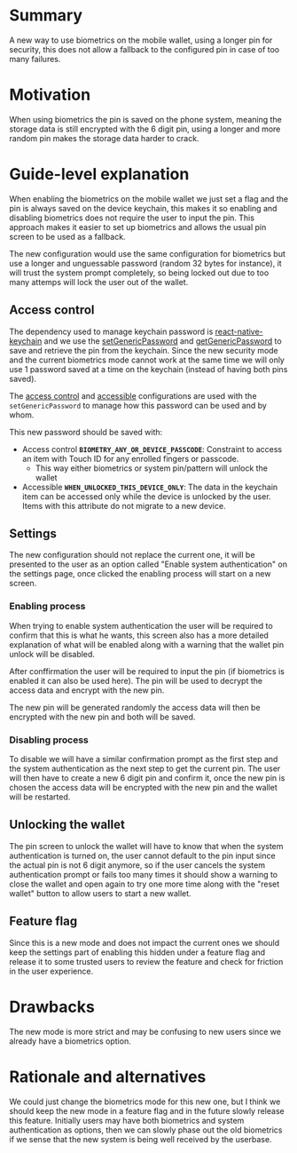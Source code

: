 # Summary
[summary]: #summary

A new way to use biometrics on the mobile wallet, using a longer pin for security, this does not allow a fallback to the configured pin in case of too many failures.

# Motivation
[motivation]: #motivation

When using biometrics the pin is saved on the phone system, meaning the storage data is still encrypted with the 6 digit pin, using a longer and more random pin makes the storage data harder to crack.

# Guide-level explanation
[guide-level-explanation]: #guide-level-explanation

When enabling the biometrics on the mobile wallet we just set a flag and the pin is always saved on the device keychain, this makes it so enabling and disabling biometrics does not require the user to input the pin.
This approach makes it easier to set up biometrics and allows the usual pin screen to be used as a fallback.

The new configuration would use the same configuration for biometrics but use a longer and unguessable password (random 32 bytes for instance), it will trust the system prompt completely, so being locked out due to too many attemps will lock the user out of the wallet.

## Access control

The dependency used to manage keychain password is [react-native-keychain](https://www.npmjs.com/package/react-native-keychain) and we use the [setGenericPassword](https://github.com/oblador/react-native-keychain?tab=readme-ov-file#setgenericpasswordusername-password--accesscontrol-accessible-accessgroup-service-securitylevel-) and [getGenericPassword](https://github.com/oblador/react-native-keychain?tab=readme-ov-file#getgenericpassword-authenticationprompt-service-accesscontrol-) to save and retrieve the pin from the keychain.
Since the new security mode and the current biometrics mode cannot work at the same time we will only use 1 password saved at a time on the keychain (instead of having both pins saved).

The [access control](https://github.com/oblador/react-native-keychain?tab=readme-ov-file#keychainaccess_control-enum) and [accessible](https://github.com/oblador/react-native-keychain?tab=readme-ov-file#keychainaccessible-enum) configurations are used with the `setGenericPassword` to manage how this password can be used and by whom.

This new password should be saved with:

- Access control **`BIOMETRY_ANY_OR_DEVICE_PASSCODE`**: Constraint to access an item with Touch ID for any enrolled fingers or passcode.
	- This way either biometrics or system pin/pattern will unlock the wallet
- Accessible **`WHEN_UNLOCKED_THIS_DEVICE_ONLY`**: The data in the keychain item can be accessed only while the device is unlocked by the user. Items with this attribute do not migrate to a new device.

## Settings

The new configuration should not replace the current one, it will be presented to the user as an option called "Enable system authentication" on the settings page, once clicked the enabling process will start on a new screen.

### Enabling process

When trying to enable system authentication the user will be required to confirm that this is what he wants, this screen also has a more detailed explanation of what will be enabled along with a warning that the wallet pin unlock will be disabled.

After conffirmation the user will be required to input the pin (if biometrics is enabled it can also be used here). The pin will be used to decrypt the access data and encrypt with the new pin.

The new pin will be generated randomly the access data will then be encrypted with the new pin and both will be saved.

### Disabling process

To disable we will have a similar confirmation prompt as the first step and the system authentication as the next step to get the current pin.
The user will then have to create a new 6 digit pin and confirm it, once the new pin is chosen the access data will be encrypted with the new pin and the wallet will be restarted.

## Unlocking the wallet

The pin screen to unlock the wallet will have to know that when the system authentication is turned on, the user cannot default to the pin input since the actual pin is not 6 digit anymore, so if the user cancels the system authentication prompt or fails too many times it should show a warning to close the wallet and open again to try one more time along with the "reset wallet" button to allow users to start a new wallet.

## Feature flag

Since this is a new mode and does not impact the current ones we should keep the settings part of enabling this hidden under a feature flag and release it to some trusted users to review the feature and check for friction in the user experience.

# Drawbacks
[drawbacks]: #drawbacks

The new mode is more strict and may be confusing to new users since we already have a biometrics option.

# Rationale and alternatives
[rationale-and-alternatives]: #rationale-and-alternatives

We could just change the biometrics mode for this new one, but I think we should keep the new mode in a feature flag and in the future slowly release this feature.
Initially users may have both biometrics and system authentication as options, then we can slowly phase out the old biometrics if we sense that the new system is being well received by the userbase.